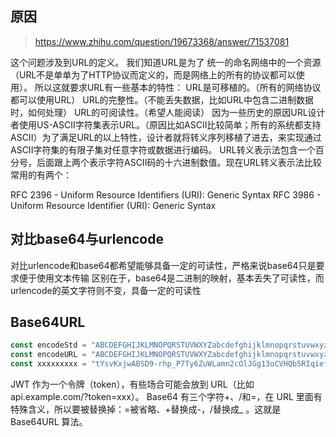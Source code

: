 ## 原因

> https://www.zhihu.com/question/19673368/answer/71537081

这个问题涉及到URL的定义。
我们知道URL是为了 统一的命名网络中的一个资源（URL不是单单为了HTTP协议而定义的，而是网络上的所有的协议都可以使用）。
所以这就要求URL有一些基本的特性：
URL是可移植的。（所有的网络协议都可以使用URL）
URL的完整性。（不能丢失数据，比如URL中包含二进制数据时，如何处理）
URL的可阅读性。（希望人能阅读）
因为一些历史的原因URL设计者使用US-ASCII字符集表示URL。（原因比如ASCII比较简单；所有的系统都支持ASCII）为了满足URL的以上特性，设计者就将转义序列移植了进去，来实现通过ASCII字符集的有限子集对任意字符或数据进行编码。
URL转义表示法包含一个百分号，后面跟上两个表示字符ASCII码的十六进制数值。现在URL转义表示法比较常用的有两个：

RFC 2396 - Uniform Resource Identifiers (URI): Generic Syntax
RFC 3986 - Uniform Resource Identifier (URI): Generic Syntax

## 对比base64与urlencode

对比urlencode和base64都希望能够具备一定的可读性，严格来说base64只是要求便于使用文本传输
区别在于，base64是二进制的映射，基本丢失了可读性，而urlencode的英文字符则不变，具备一定的可读性

## Base64URL

```go
const encodeStd = "ABCDEFGHIJKLMNOPQRSTUVWXYZabcdefghijklmnopqrstuvwxyz0123456789+/"
const encodeURL = "ABCDEFGHIJKLMNOPQRSTUVWXYZabcdefghijklmnopqrstuvwxyz0123456789-_"
const xxxxxxxxx = "tYsvKxjwABSD9-rhp_P7Ty6ZuWLamn2cOlJGg13oCVHQb5RIqief4N8UMkF0dEXz"
```

JWT 作为一个令牌（token），有些场合可能会放到 URL（比如 api.example.com/?token=xxx）。
Base64 有三个字符+、/和=，在 URL 里面有特殊含义，所以要被替换掉：=被省略、+替换成-，/替换成_ 。这就是 Base64URL 算法。
